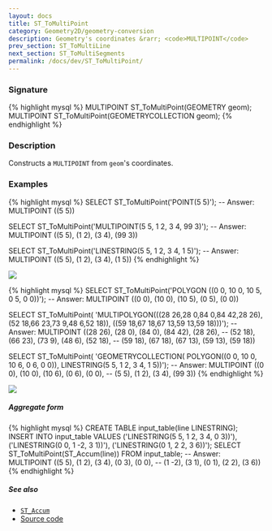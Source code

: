 ```yaml
---
layout: docs
title: ST_ToMultiPoint
category: Geometry2D/geometry-conversion
description: Geometry's coordinates &rarr; <code>MULTIPOINT</code>
prev_section: ST_ToMultiLine
next_section: ST_ToMultiSegments
permalink: /docs/dev/ST_ToMultiPoint/
---
```


### Signature

{% highlight mysql %}
MULTIPOINT ST_ToMultiPoint(GEOMETRY geom);
MULTIPOINT ST_ToMultiPoint(GEOMETRYCOLLECTION geom);
{% endhighlight %}

### Description

Constructs a `MULTIPOINT` from `geom`'s coordinates.

### Examples

{% highlight mysql %}
SELECT ST_ToMultiPoint('POINT(5 5)');
-- Answer: MULTIPOINT ((5 5))

SELECT ST_ToMultiPoint('MULTIPOINT(5 5, 1 2, 3 4, 99 3)');
-- Answer: MULTIPOINT ((5 5), (1 2), (3 4), (99 3))

SELECT ST_ToMultiPoint('LINESTRING(5 5, 1 2, 3 4, 1 5)');
-- Answer: MULTIPOINT ((5 5), (1 2), (3 4), (1 5))
{% endhighlight %}

<img class="displayed" src="../ST_ToMultiPoint1.png"/>

{% highlight mysql %}
SELECT ST_ToMultiPoint('POLYGON ((0 0, 10 0, 10 5, 0 5, 0 0))');
-- Answer: MULTIPOINT ((0 0), (10 0), (10 5), (0 5), (0 0))

SELECT ST_ToMultiPoint(
    'MULTIPOLYGON(((28 26,28 0,84 0,84 42,28 26),
                   (52 18,66 23,73 9,48 6,52 18)), 
                  ((59 18,67 18,67 13,59 13,59 18)))');
-- Answer: MULTIPOINT ((28 26), (28 0), (84 0), (84 42), (28 26), 
--                     (52 18), (66 23), (73 9), (48 6), (52 18),
--                     (59 18), (67 18), (67 13), (59 13), (59 18))

SELECT ST_ToMultiPoint(
    'GEOMETRYCOLLECTION(
       POLYGON((0 0, 10 0, 10 6, 0 6, 0 0)), 
       LINESTRING(5 5, 1 2, 3 4, 1 5))');
-- Answer: MULTIPOINT ((0 0), (10 0), (10 6), (0 6), (0 0), 
--                     (5 5), (1 2), (3 4), (99 3))
{% endhighlight %}

<img class="displayed" src="../ST_ToMultiPoint2.png"/>

##### Aggregate form

{% highlight mysql %}
CREATE TABLE input_table(line LINESTRING);
INSERT INTO input_table VALUES 
    ('LINESTRING(5 5, 1 2, 3 4, 0 3))'), 
    ('LINESTRING(0 0, 1 -2, 3 1))'), 
    ('LINESTRING(0 1, 2 2, 3 6))');
SELECT ST_ToMultiPoint(ST_Accum(line)) FROM input_table;
-- Answer: MULTIPOINT ((5 5), (1 2), (3 4), (0 3), (0 0), 
--                     (1 -2), (3 1), (0 1), (2 2), (3 6))
{% endhighlight %}

##### See also

* [`ST_Accum`](../ST_Accum)
* <a href="https://github.com/irstv/H2GIS/blob/master/h2spatial-ext/src/main/java/org/h2gis/h2spatialext/function/spatial/convert/ST_ToMultiPoint.java" target="_blank">Source code</a>
